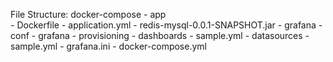 File Structure:
    docker-compose
        - app  
          -  Dockerfile    <!-- 构建Springboot服务的docker镜像  -->
          -  application.yml    <!-- Springboot配置文件,在生成镜像时放置在jar包同目录,覆盖jar包内配置，主要用于配置mysql和redis  -->
          -  redis-mysql-0.0.1-SNAPSHOT.jar    <!-- Springboot服务jar包  -->
        - grafana
          - conf    <!-- grafana初始化时的配置文件,位于镜像内/usr/share/grafana/conf,此文件在初始化grafana时不能被修改  -->
          - grafana    <!-- grafana的配置文件目录,通过容器卷覆盖镜像内的/etc/grafana实现自定义配置grafana  -->
            - provisioning    <!-- 初试化配置  -->
              - dashboards
                - sample.yml    <!-- grafana启动时加载dashboard  -->
              - datasources 
                - sample.yml    <!-- grafana启动时加载数据源  -->
            - grafana.ini    <!-- grafana用户的配置文件,覆盖defaul.ini  -->
        - docker-compose.yml     <!-- docker-compose配置文件  -->